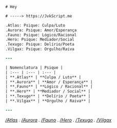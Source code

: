 ```diff
# Hey

# -----> https://JvkScript.me

.Atlas: Psique: Culpa/Luto
.Aurora: Psique: Amor/Esperança
.Fauno: Psique: Lógico/Racional
.Hero: Psique: Mediador/Social
.Texugo: Psique: Delírio/Poeta
.Vilgax: Psique: Orgulho/Raiva

---

| Nomenclatura | Psique |
| :--- | :--- | :--- |
| **.Atlas** | **Culpa / Luto** |
| **.Aurora** | **Amor / Esperança** |
| **.Fauno** | **Lógico / Racional** |
| **.Hero** | **Mediador / Social** |
| **.Texugo** | **Delírio / Poeta** |
| **.Vilgax** | **Orgulho / Raiva** |

---
```

_[/Atlas](https://jvkScript.me/atlas) . [/Aurora](https://jvkScript.me/aurora) . [/Fauno](https://jvkScript.me/fauno) . [/Hero](https://jvkScript.me/hero) . [/Texugo](https://jvkScript.me/texugo) . [/Vilgax](https://jvkScript.me/vilgax)_
